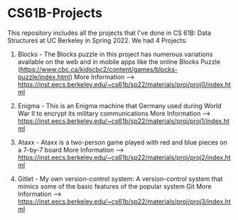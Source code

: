 # CS61B-Projects
This repository includes all the projects that I've done in CS 61B: Data Structures at UC Berkeley in Spring 2022. We had 4 Projects:

1. Blocks - The Blocks puzzle in this project has numerous variations available on the web and in mobile apps like the online Blocks Puzzle (https://www.cbc.ca/kidscbc2/content/games/blocks-puzzle/index.html) 
    More Information --> https://inst.eecs.berkeley.edu/~cs61b/sp22/materials/proj/proj0/index.html

2. Enigma - This is an Enigma machine that Germany used during World War II to encrypt its military communications 
    More Information --> https://inst.eecs.berkeley.edu/~cs61b/sp22/materials/proj/proj1/index.html

3. Ataxx - Ataxx is a two-person game played with red and blue pieces on a 7-by-7 board 
    More Information --> https://inst.eecs.berkeley.edu/~cs61b/sp22/materials/proj/proj2/index.html

4. Gitlet - My own version-control system: A version-control system that mimics some of the basic features of the popular system Git 
    More Information -->  https://inst.eecs.berkeley.edu/~cs61b/sp22/materials/proj/proj3/index.html
